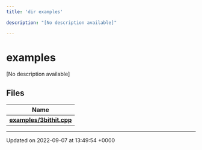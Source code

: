 ```yaml
---
title: 'dir examples'

description: "[No description available]"

---
```


# examples



[No description available]

## Files

| Name           |
| -------------- |
| **[examples/3bithit.cpp](/documentation/code/files/3bithit_8cpp/#file-3bithitcpp)**  |






-------------------------------

Updated on 2022-09-07 at 13:49:54 +0000
